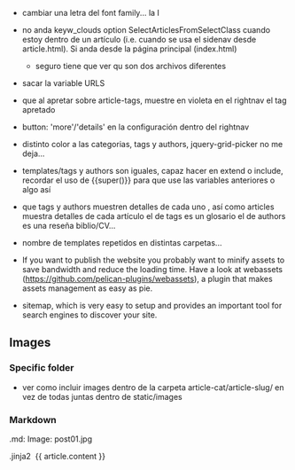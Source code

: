 
* cambiar una letra del font family... la I


* no anda keyw_clouds option SelectArticlesFromSelectClass cuando estoy dentro de un artículo (i.e. cuando se usa el sidenav desde article.html). Si anda desde la página principal (index.html)
	* seguro tiene que ver qu son dos archivos diferentes
* sacar la variable URLS
* que al apretar sobre article-tags, muestre en violeta en el rightnav el tag apretado

* button: 'more'/'details' en la configuración dentro del rightnav

* distinto color a las categorias, tags y authors, jquery-grid-picker no me deja...


* 	templates/tags y authors son iguales, capaz hacer en extend o include, recordar el uso de {{super()}} para que use las variables anteriores o algo así

* que tags y authors muestren detalles de cada uno , así como articles muestra detalles de cada artículo
	el de tags es un glosario
	el de authors es una reseña biblio/CV...
	
*	nombre de templates repetidos en distintas carpetas...

* If you want to publish the website you probably want to minify assets to save bandwidth and reduce the loading time. Have a look at webassets (https://github.com/pelican-plugins/webassets), a plugin that makes assets management as easy as pie.

*  sitemap, which is very easy to setup and provides an important tool for search engines to discover your site.

## Images

### Specific folder
*	ver como incluir images dentro de la carpeta article-cat/article-slug/ en vez de todas juntas dentro de static/images

### Markdown
.md:
Image: post01.jpg

.jinja2
<a href="single.html" class="image featured"><img src="images/{{ article.image }}" alt="" /></a>
          {{ article.content }}


